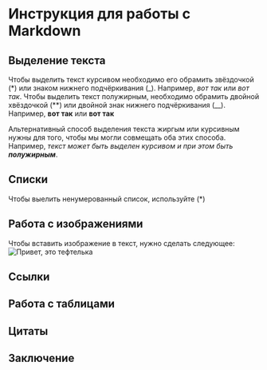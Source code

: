 # Инструкция для работы с Markdown

## Выделение текста

Чтобы выделить текст курсивом необходимо его обрамить звёздочкой (*) или знаком нижнего подчёркивания (_). Например, *вот так* или _вот так_.
 Чтобы выделить текст полужирным, необходимо обрамить двойной хвёздочкой (**) или двойной знак нижнего подчёркивания (__). Например, **вот так** или __вот так__

 Альтернативный способ выделения текста жиргым или курсивным нужны для того, чтобы мы могли совмещать оба этих способа. Например, _текст может быть выделен курсивом и при этом быть **полужирным**_.

## Списки

Чтобы выелить ненумерованный список, используйте (*)

## Работа с изображениями

Чтобы вставить изображение в текст, нужно сделать следующее:
![Привет, это тефтелька](Teftelka.jpg)

## Ссылки

## Работа с таблицами

## Цитаты

## Заключение